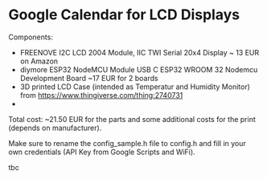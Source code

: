 # Google Calendar for LCD Displays

Components:
* FREENOVE I2C LCD 2004 Module, IIC TWI Serial 20x4 Display ~ 13 EUR on Amazon
* diymore ESP32 NodeMCU Module USB C ESP32 WROOM 32 Nodemcu Development Board ~17 EUR for 2 boards
* 3D printed LCD Case (intended as Temperatur and Humidity Monitor) from https://www.thingiverse.com/thing:2740731 
* 

Total cost: ~21.50 EUR for the parts and some additional costs for the print (depends on manufacturer).

Make sure to rename the config_sample.h file to config.h and fill in your own credentials (API Key from Google Scripts and WiFi).

tbc

